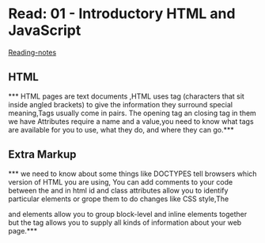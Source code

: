 # Read: 01 - Introductory HTML and JavaScript
[Reading-notes](https://odehyazan.github.io/reading-notes/)

## HTML
*** HTML pages are text documents ,HTML uses tag  (characters that sit inside angled
brackets) to give the information they surround special
meaning,Tags usually come in pairs. The opening tag an closing tag in them we have Attributes require a name and a value,you need to know what tags are available for you to use, what they do, and where they can go.***

## Extra Markup

*** we need to know about some things like  DOCTYPES tell browsers which version of HTML you are using, You can add comments to your code between the <!-- and --> and in html id and class attributes allow you to identify particular elements or grope them to do changes like CSS style,The <div> and <span> elements allow you to group block-level and inline elements together but the <meta> tag allows you to supply all kinds of information about your web page.***

